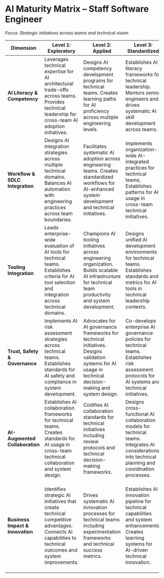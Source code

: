 # AI Maturity Matrix – Staff Software Engineer
*Focus: Strategic initiatives across teams and technical vision*

| **Dimension** | **Level 1: Exploratory** | **Level 2: Applied** | **Level 3: Standardized** | **Level 4: Strategic** | **Level 5: Transformational** |
|---------------|---------------------------|----------------------|---------------------------|------------------------|-------------------------------|
| **AI Literacy & Competency** | Leverages technical expertise for AI architectural trade-offs across teams. Provides technical leadership for cross-team AI adoption initiatives. | Designs AI competency development programs for technical teams. Creates learning paths for AI proficiency across multiple engineering levels. | Establishes AI literacy frameworks for technical leadership. Mentors senior engineers and drives systematic AI skill development across teams. | Architects enterprise-wide AI competency strategy for technical roles. Defines standards and career progression paths for AI capabilities. | Shapes industry AI engineering competency standards. Drives organizational transformation through AI literacy initiatives for technical teams. |
| **Workflow & SDLC Integration** | Designs AI integration strategies across multiple technical domains. Balances AI automation with engineering practices across team boundaries. | Facilitates systematic AI adoption across engineering teams. Creates standardized workflows for AI-enhanced system development and technical initiatives. | Implements organization-wide AI-integrated practices for technical teams. Establishes patterns for AI usage in cross-team technical initiatives. | Architects transformational AI-enabled development paradigms for large-scale systems. Drives cultural and process changes for AI-native technical development. | Pioneers revolutionary development methodologies for complex systems that become industry benchmarks. |
| **Tooling Integration** | Leads enterprise-wide evaluation of AI tools for technical teams. Establishes criteria for AI tool selection and integration across technical domains. | Champions AI tooling initiatives across engineering organization. Builds scalable AI infrastructure for technical team productivity and system development. | Designs unified AI development environments for technical teams. Establishes standards and metrics for AI tools in technical leadership contexts. | Partners with leadership to define AI infrastructure strategy for technical teams. Architects AI services and platforms for technical productivity. | Shapes organizational AI platform strategy. Creates industry-leading AI development experiences for technical teams and system architecture. |
| **Trust, Safety & Governance** | Implements AI risk assessment strategies across technical teams. Establishes standards for AI safety and compliance in system development. | Advocates for AI governance frameworks for technical initiatives. Designs validation systems for AI usage in technical decision-making and system design. | Co-develops enterprise AI governance policies for technical teams. Establishes risk assessment protocols for AI systems and technical initiatives. | Architects adaptive AI governance systems for technical teams. Influences organizational AI risk posture for technical decision-making. | Institutionalizes responsible AI practices for technical teams. Advises leadership on AI regulatory strategy for technical systems. |
| **AI-Augmented Collaboration** | Establishes AI collaboration frameworks for technical teams. Creates standards for AI usage in cross-team technical collaboration and system design. | Codifies AI collaboration standards for technical initiatives including review protocols and technical decision-making frameworks. | Designs cross-functional AI collaboration models for technical teams. Integrates AI considerations into technical planning and coordination processes. | Defines enterprise-wide AI collaboration culture for technical teams. Creates learning systems for AI-human interaction in technical contexts. | Enables transformational change toward AI-augmented technical work environments. Influences industry standards for AI collaboration in technical teams. |
| **Business Impact & Innovation** | Identifies strategic AI initiatives that create technical competitive advantages. Connects AI capabilities to technical outcomes and system improvements. | Drives systematic AI innovation processes for technical teams including experimentation frameworks and technical success metrics. | Establishes AI innovation pipeline for technical capabilities and system enhancements. Creates learning systems for AI-driven technical innovation. | Pioneers breakthrough AI applications for technical systems that define competitive positioning. Shapes organizational strategy through AI-enabled technical capabilities. | Enables enterprise transformation through AI innovation in technical systems that redefines industry standards. |
